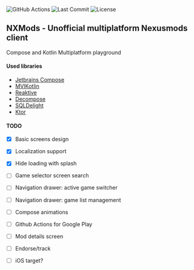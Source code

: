 ![GitHub Actions](https://github.com/djkovrik/NXMods/workflows/runOnGitHub/badge.svg?branch=master)
![Last Commit](https://img.shields.io/github/last-commit/djkovrik/NXMods/master.svg)
![License](https://img.shields.io/badge/license-MIT-blue.svg)

## NXMods - Unofficial multiplatform Nexusmods client

Compose and Kotlin Multiplatform playground

#### Used libraries

- [Jetbrains Compose](https://github.com/JetBrains/compose-jb)
- [MVIKotlin](https://github.com/arkivanov/MVIKotlin)
- [Reaktive](https://github.com/badoo/Reaktive)
- [Decompose](https://github.com/arkivanov/Decompose)
- [SQLDelight](https://github.com/cashapp/sqldelight)
- [Ktor](https://github.com/ktorio/ktor)


#### TODO
- [x] Basic screens design
- [x] Localization support
- [x] Hide loading with splash
- [ ] Game selector screen search
- [ ] Navigation drawer: active game switcher
- [ ] Navigation drawer: game list management
- [ ] Compose animations
- [ ] Github Actions for Google Play
- [ ] Mod details screen
- [ ] Endorse/track
- [ ] iOS target?

